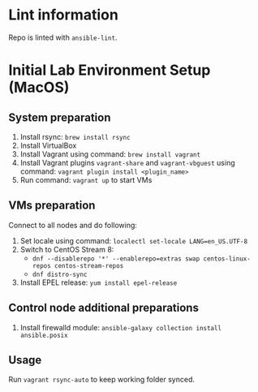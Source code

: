 # Lint information

Repo is linted with `ansible-lint`.

# Initial Lab Environment Setup (MacOS)

## System preparation

1. Install rsync: `brew install rsync`
2. Install VirtualBox
3. Install Vagrant using command: `brew install vagrant`
4. Install Vagrant plugins `vagrant-share` and `vagrant-vbguest` using command: `vagrant plugin install <plugin_name>`
5. Run command: `vagrant up` to start VMs

## VMs preparation

Connect to all nodes and do following:

1. Set locale using command: `localectl set-locale LANG=en_US.UTF-8`
2. Switch to CentOS Stream 8:
    - `dnf --disablerepo '*' --enablerepo=extras swap centos-linux-repos centos-stream-repos`
    - `dnf distro-sync`
3. Install EPEL release: `yum install epel-release`

## Control node additional preparations

1. Install firewalld module: `ansible-galaxy collection install ansible.posix`

## Usage

Run `vagrant rsync-auto` to keep working folder synced.
